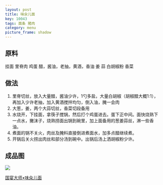```yaml
---
layout: post
title: 味汆儿面
key: 10043
tags: 面条 猪肉
category: menu
picture_frame: shadow
---
```


## 原料

挂面
里脊肉
鸡蛋
醋，酱油，老抽，黄酒，香油
姜
蒜
白胡椒粉
香菜

<!--more-->

## 做法

1. 里脊切丝，放入大量醋，酱油少许，1勺多盐，大量白胡椒（胡椒醋大概1:1），再加入少许老抽，加入黄酒搅拌均匀，倒入油，腌一会肉
2. 大葱，姜，两个大蒜切丝，香菜切段备用
3. 水烧开，下挂面，拿筷子搅锅，然后打个鸡蛋进去。蛋下正中间。面快烧熟下一点水，撇沫子，烧熟捞面出锅到碗里，加上面备用的葱姜蒜丝，淋一些香油。
4. 煮面的锅不关火，肉丝及腌料直接倒进煮面水，加多点醋继续煮。
5. 开锅后关火捞出肉丝和部分汤到碗中。出锅后汤上洒胡椒粉少许。

## 成品图

![](https://s3-us-west-1.amazonaws.com/menchi.xyz/%E5%91%B3%E6%B1%86%E5%84%BF%E9%9D%A2.jpg)

[国宴大师•味汆儿面](https://youtu.be/dF95aD8AMPw)
